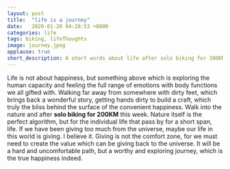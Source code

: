 ```yaml
---
layout: post
title:  "life is a journey"
date:   2020-01-26 04:28:53 +0800
categories: life
tags: biking, lifeThoughts
image: journey.jpeg
applause: true
short_description: A short words about life after solo biking for 200KM.
--- 
```


<div markdown="1" id="text">

Life is not about happiness, but something above which is exploring the human capacity and feeling the full range of emotions with body functions we all gifted with. Walking far away from somewhere with dirty feet, which brings back a wonderful story, getting hands dirty to build a craft, which truly the bliss behind the surface of the convenient happiness. Walk into the nature and after <strong>solo biking for 200KM</strong> this week. Nature itself is the perfect algorithm, but for the individual life that pass by for a short span, life. If we have been giving too much from the universe, maybe our life in this world is giving. I believe it. Giving is not the comfort zone, for we must need to create the value which can be giving back to the universe. It will be a hard and uncomfortable path, but a worthy and exploring journey, which is the true happiness indeed. 

</div>